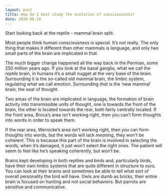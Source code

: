 ```yaml
---
layout: post
title: How do I best study the evolution of consciousness?
date: 2018-06-19
---
```


<p>Start looking back at the reptile - mammal brain split.</p><p>Most people think human consciousness is special. It’s not really. The only thing that makes it different than other mammals is language, and only two small parts of the brain are implicated in that.</p><p>The much bigger change happened all the way back in the Permian, some 250 million years ago. If you look at the basal ganglia, what we call the <i>reptile</i> brain, in humans it’s a small nugget at the very base of the brain. Surrounding it is the so-called old mammal brain, the limbic system, regulating what we call emotion. Surrounding <i>that</i> is the ‘new mammal’ brain, the seat of thought.</p><p>Two areas of the brain are implicated in language, the formation of brain activity into transmissible units of thought, one is towards the front of the brain, the other is located towards the rear, both fairly centrally located. If the front area, Broca’s area isn’t working right, then you can’t form thoughts into words in order to speak them.</p><p>If the rear area, Wernicke’s area isn’t working right, then you can form thoughts into words, but the words will lack <i>meaning</i>, they won’t be coherent. This is because this part of the brain is involved in selecting the words, when it’s damaged, it just won’t select the right ones. The patient will seem to feel like he’s speaking coherently, but won’t be.</p><p>Brains kept developing in both reptiles and birds and, particularly birds, have their own limbic systems that are quite different in structure to ours. You can look at their brains and sometimes be able to tell what sort of overall personality the bird will have. Owls are dumb as bricks, their entire brain is focused on hunting and not social behaviors. But parrots are sensitive and communicative.</p>

